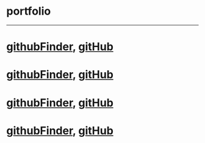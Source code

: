 # portfolio
---
# [githubFinder](https://loving-yonath-443840.netlify.com/), [gitHub](https://github.com/polinakhari/github_finder)
# [githubFinder](https://compassionate-agnesi-8c1f89.netlify.com/), [gitHub](https://github.com/polinakhari/to-do)
# [githubFinder](https://trusting-wright-94d9e0.netlify.com/), [gitHub](https://github.com/polinakhari/resort)
# [githubFinder](https://affectionate-cray-b52099.netlify.com/), [gitHub](https://github.com/polinakhari/store)
